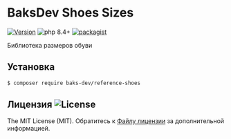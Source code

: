 # BaksDev Shoes Sizes

[![Version](https://img.shields.io/badge/version-7.2.6-blue)](https://github.com/baks-dev/reference-shoes/releases)
![php 8.4+](https://img.shields.io/badge/php-min%208.4-red.svg)
[![packagist](https://img.shields.io/badge/packagist-green)](https://packagist.org/packages/baks-dev/reference-shoes)

Библиотека размеров обуви

## Установка

``` bash
$ composer require baks-dev/reference-shoes
```

## Лицензия ![License](https://img.shields.io/badge/MIT-green)

The MIT License (MIT). Обратитесь к [Файлу лицензии](LICENSE.md) за дополнительной информацией.

